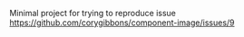Minimal project for trying to reproduce issue https://github.com/corygibbons/component-image/issues/9
